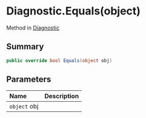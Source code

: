 # Diagnostic.Equals(object)

Method in [Diagnostic](api/csharp/yarn.compiler.diagnostic.md)

## Summary



```csharp
public override bool Equals(object obj)
```

## Parameters

|Name|Description|
|:---|:---|
|`object` obj||

